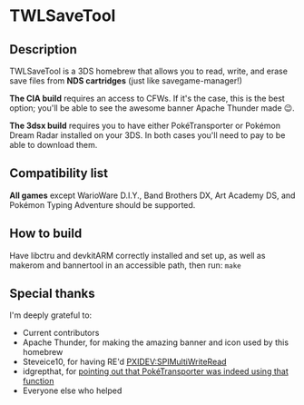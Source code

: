 # TWLSaveTool

## Description
TWLSaveTool is a 3DS homebrew that allows you to read, write, and erase save files from **NDS cartridges** (just like savegame-manager!)

**The CIA build** requires an access to CFWs. If it's the case, this is the best option; you'll be able to see the awesome banner Apache Thunder made :wink:.

**The 3dsx build** requires you to have either PokéTransporter or Pokémon Dream Radar installed on your 3DS. In both cases you'll need to pay to be able to download them.

## Compatibility list
**All games** except WarioWare D.I.Y., Band Brothers DX, Art Academy DS, and Pokémon Typing Adventure should be supported.

## How to build
Have libctru and devkitARM correctly installed and set up, as well as makerom and bannertool in an accessible path, then run: ```make``` 

## Special thanks
I'm deeply grateful to:

* Current contributors
* Apache Thunder, for making the amazing banner and icon used by this homebrew
* Steveice10, for having RE'd [PXIDEV:SPIMultiWriteRead](https://www.3dbrew.org/wiki/PXIDEV:SPIMultiWriteRead)
* idgrepthat, for [pointing out that PokéTransporter was indeed using that function](https://github.com/TuxSH/TWLSaveTool/commit/388c9d86091d51d89363de80df5eaf44e0438dae#commitcomment-15494744)
* Everyone else who helped
